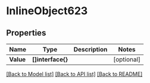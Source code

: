 # InlineObject623

## Properties

Name | Type | Description | Notes
------------ | ------------- | ------------- | -------------
**Value** | **[]interface{}** |  | [optional] 

[[Back to Model list]](../README.md#documentation-for-models) [[Back to API list]](../README.md#documentation-for-api-endpoints) [[Back to README]](../README.md)


